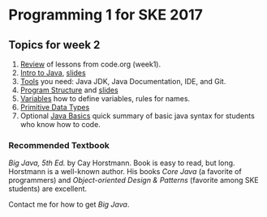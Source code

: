 # Programming 1 for SKE 2017

## Topics for week 2

1. [Review](week2/Review.md) of lessons from code.org (week1).
2. [Intro to Java](week2/Intro-to-Java.md), [slides](week2/0-Intro-to-Java.pdf)
3. [Tools](Tools.md) you need: Java JDK, Java Documentation, IDE, and Git.
4. [Program Structure](week2/Program-Structure.md) and [slides](week2/1-Program-Structure.pdf)
5. [Variables](week2/2-Variable.pdf) how to define variables, rules for names.
6. [Primitive Data Types](week2/3-Primitive-Datatypes.pdf)
7. Optional [Java Basics](week2/X-Java-Basics.pdf) quick summary of basic java syntax for students who know how to code.

### Recommended Textbook

*Big Java, 5th Ed.* by Cay Horstmann.  Book is easy to read, but long.  Horstmann is a well-known author.  His books *Core Java* (a favorite of programmers) and *Object-oriented Design & Patterns* (favorite among SKE students) are excellent. 

Contact me for how to get *Big Java*.


